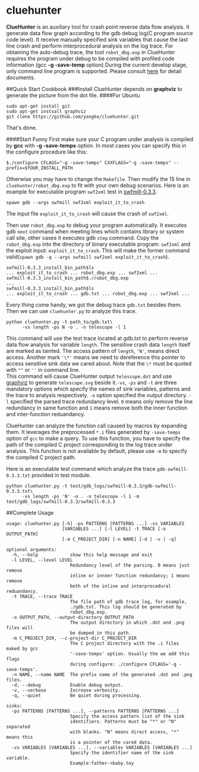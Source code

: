 # cluehunter
**ClueHunter** is an auxiliary tool for crash point reverse data flow analysis. It generate data flow graph according to the gdb debug log(C program source code level). It receive manually specified sink variables that cause the last line crash and perform interprocedural analysis on the log trace. For obtaining the auto-debug trace, the tool `robot_dbg.exp` in ClueHunter requires the program under debug to be compiled with profiled code information (gcc **-g -save-temp** option).During the current develop stage, only command line program is supported. Please consult [here](http://cluehunter.readthedocs.org/) for detail documents. 

##Quick Start Cookbook
###Install
ClueHunter depends on **graphviz** to generate the picture from the dot file.
####For Ubuntu
```
sudo apt-get install git
sudo apt-get instsall graphviz
git clone https://github.com/yangke/cluehunter.git
```
That's done.

####Start Funny
First make sure your C program under analysis is compiled by **gcc** with **-g -save-temps** option.
In most cases you can specify this in the configure procedure like this:
```
$./configure CFLAGS="-g -save-temps" CXXFLAGS="-g -save-temps" --prefix=$YOUR_INSTALL_PATH 
```
Otherwise you may have to change the `Makefile`.
Then modify the 15 line in `cluehunter/robot_dbg.exp` to fit with your own debug scenarios.
Here is an example for executable program `swf2xml` test in [swfmill-0.3.3](http://swfmill.org/releases/).

```
spawn gdb --args swfmill swf2xml exploit_it_to_crash
```
The input file `exploit_it_to_crash` will cause the crash of `swf2xml`.

Then use `robot_dbg.exp` to debug your program automatically.
It executes gdb `next` command when meeting lines which contains library or system call site, other cases it executes gdb `step` command.
Copy the `robot_dbg.exp` into the directory of binary executable program: `swf2xml` and the exploit input: `exploit_it_to_crash`.
This will make the former command valid(`spawn gdb -q --args swfmill swf2xml exploit_it_to_crash`).

```
swfmill-0.3.3_install_bin_path$ls
... exploit_it_to_crash ... robot_dbg.exp ... swf2xml ...
swfmill-0.3.3_install_bin_path$./robot_dbg.exp
...
swfmill-0.3.3_install_bin_path$ls
... exploit_it_to_crash ... gdb.txt ... robot_dbg.exp ... swf2xml ...
```
Every thing come handy, we got the debug trace `gdb.txt` besides them. Then we can use `cluehunter.py` to analyze this trace.
```
python cluehunter.py -t path_to/gdb.txt\
      -vs length -ps N -o . -n telescope -l 1
```
This command will use the test trace located at gdb.txt to perform reverse data flow analysis for variable `length`. The sensitive crash data `length` itself are marked as tainted. The access pattern of `length`, `'N'`, means direct access. Another mark `'\*'` means we need to dereference this pointer to access sensitive sink data we cared about. Note that the `\*` must be quoted with `""` or `''` in command line.  
This command will cause ClueHunter output `telescope.dot` and use [graphviz](http://www.graphviz.org/) to generate `telescope.svg` beside it.`-vs`, `-ps` and `-t` are three mandatory options which specify the names of sink variables, patterns and the trace to analysis respectively.
`-o` option specified the output directory. `-l` specified the parsed trace redundancy level.
`0` means only remove the line redundancy in same function and `1` means remove both the inner function and inter-function reduandancy.

ClueHunter can analyze the function call caused by macros by expanding them. It leverages the preprocessed `*.i` files generated by `-save-temps` option of `gcc` to make a query. To use this function, you have to specify the path of the compiled C project corresponding to the log trace under analysis. This function is not available by default, please use `-m` to specify the compiled C project path.

Here is an executable test command which analyze the trace `gdb-swfmill-0.3.3.txt` provided in test module.  
```
python cluehunter.py -t test/gdb_logs/swfmill-0.3.3/gdb-swfmill-0.3.3.txt\
      -vs length -ps 'N' -o . -n telescope -l 1 -m test/gdb_logs/swfmill-0.3.3/swfmill-0.3.3
```

##Complete Usage

```
usage: cluehunter.py [-h] -ps PATTERNS [PATTERNS ...] -vs VARIABLES
                     [VARIABLES ...] [-l LEVEL] -t TRACE [-o OUTPUT_PATH]
                     [-m C_PROJECT_DIR] [-n NAME] [-d | -v | -q]
                     
optional arguments:
  -h, --help            show this help message and exit
  -l LEVEL, --level LEVEL
                        Redundancy level of the parsing. 0 means just remove
                        inline or innner function redundancy; 1 means remove
                        both of the inline and interprocedural reduandancy.
  -t TRACE, --trace TRACE
                        The file path of gdb trace log, for example,
                        ./gdb.txt. This log should be generated by
                        robot_dbg.exp.
  -o OUTPUT_PATH, --output-directory OUTPUT_PATH
                        The output directory in which .dot and .png files will
                        be dumped in this path.
  -m C_PROJECT_DIR, --c-project-dir C_PROJECT_DIR
                        The C project directory with the .i files maked by gcc
                        '-save-temps' option. Usually the we add this flags
                        during configure: ./configure CFLAGS='-g -save-temps'.
  -n NAME, --name NAME  The prefix name of the generated .dot and .png files.
  -d, --debug           Enable debug output.
  -v, --verbose         Increase verbosity.
  -q, --quiet           Be quiet during processing.

sinks:
  -ps PATTERNS [PATTERNS ...], --patterns PATTERNS [PATTERNS ...]
                        Specify the access pattern list of the sink
                        identifiers. Patterns must be "*" or "N" separated
                        with blanks. "N" means direct access, "*" means this
                        is a pointer of the cared data.
  -vs VARIABLES [VARIABLES ...], --variables VARIABLES [VARIABLES ...]
                        Specify the identifier name of the sink variable.
                        Example:father->baby.toy
```

